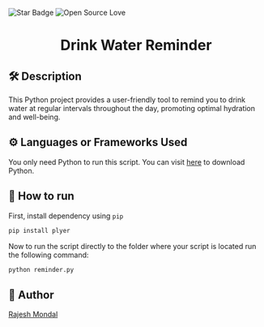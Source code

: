 ![Star Badge](https://img.shields.io/static/v1?label=%F0%9F%8C%9F&message=If%20Useful&style=style=flat&color=BC4E99)
![Open Source Love](https://badges.frapsoft.com/os/v1/open-source.svg?v=103)

<h1 align="center">Drink Water Reminder</h1>

## 🛠️ Description

This Python project provides a user-friendly tool to remind you to drink water at regular intervals throughout the day, promoting optimal hydration and well-being.

## ⚙️ Languages or Frameworks Used
You only need Python to run this script. You can visit [here](https://www.python.org/downloads/) to download Python.

## 🌟  How to run

First, install dependency using `pip`
```bash
pip install plyer
```
Now to run the script directly to the folder where your script is located run the following command:
```bash
python reminder.py
```

## 🤖 Author
[Rajesh Mondal](https://github.com/rmondal-official)
